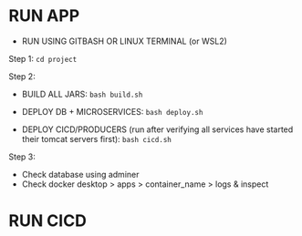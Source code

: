 # RUN APP

* RUN USING GITBASH OR LINUX TERMINAL (or WSL2)

Step 1:
   `cd project`

Step 2:
- BUILD ALL JARS:
   `bash build.sh`
  
- DEPLOY DB + MICROSERVICES:
   `bash deploy.sh`
   
- DEPLOY CICD/PRODUCERS 
   (run after verifying all services have started their tomcat servers first):
   `bash cicd.sh`
   
Step 3:
- Check database using adminer 
- Check docker desktop > apps > container_name > logs & inspect 


# RUN CICD
